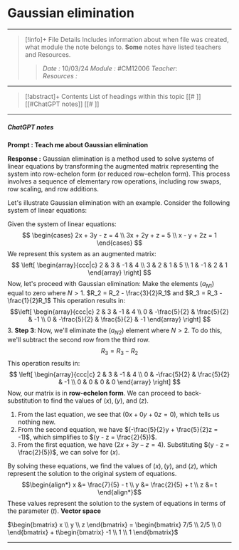 # Gaussian elimination
---
> [!info]+ File Details
> Includes information about when file was created, what module the note belongs to. **Some** notes have listed teachers and Resources.
> > *Date :* 10/03/24
> > *Module :* #CM12006 
> > *Teacher*:  
> > *Resources :*

---
> [!abstract]+ Contents
> List of headings within this topic
> [[# ]]  [[#ChatGPT notes]]
> [[# ]]

--- 
##### ChatGPT notes 
**Prompt : Teach me about Gaussian elimination** 

**Response :**
Gaussian elimination is a method used to solve systems of linear equations by transforming the augmented matrix representing the system into row-echelon form (or reduced row-echelon form). This process involves a sequence of elementary row operations, including row swaps, row scaling, and row additions.

Let's illustrate Gaussian elimination with an example. Consider the following system of linear equations:

Given the system of linear equations: $$ \begin{cases} 2x + 3y - z = 4 \\ 3x + 2y + z = 5 \\ x - y + 2z = 1 \end{cases} $$ We represent this system as an augmented matrix: $$ \left[ \begin{array}{ccc|c} 2 & 3 & -1 & 4 \\ 3 & 2 & 1 & 5 \\ 1 & -1 & 2 & 1 \end{array} \right] $$ Now, let's proceed with Gaussian elimination: Make the elements $( a_{N1} )$ equal to zero where $N \gt 1$.  $R_2 = R_2 - \frac{3}{2}R_1$  and $R_3 = R_3 - \frac{1}{2}R_1$
 This operation results in: $$\left[ \begin{array}{ccc|c} 2 & 3 & -1 & 4 \\ 0 & -\frac{5}{2} & \frac{5}{2} & -1 \\ 0 & -\frac{5}{2} & \frac{5}{2} & -1 \end{array} \right] $$ 3. **Step 3**: Now, we'll eliminate the $( a_{N2} )$ element where $N \gt 2$. To do this, we'll subtract the second row from the third row. $$ R_3 = R_3 - R_2 $$ This operation results in: $$ \left[ \begin{array}{ccc|c} 2 & 3 & -1 & 4 \\ 0 & -\frac{5}{2} & \frac{5}{2} & -1 \\ 0 & 0 & 0 & 0 \end{array} \right] $$ Now, our matrix is in **row-echelon form**. We can proceed to back-substitution to find the values of $( x ), ( y )$, and $( z )$. 
 
 1. From the last equation, we see that $(0x + 0y + 0z = 0)$, which tells us nothing new. 
 2. From the second equation, we have $(-\frac{5}{2}y + \frac{5}{2}z = -1)$, which simplifies to $(y - z = \frac{2}{5})$. 
 3. From the first equation, we have $(2x + 3y - z = 4)$. Substituting $(y - z = \frac{2}{5})$, we can solve for $(x)$. 
 
 By solving these equations, we find the values of $(x), (y)$, and $(z)$, which represent the solution to the original system of equations. $$\begin{align*} x &= \frac{7}{5} - t \\ y &= \frac{2}{5} + t \\ z &= t \end{align*}$$
 These values represent the solution to the system of equations in terms of the parameter $(t)$. **Vector space**

$\begin{bmatrix} x \\ y \\ z \end{bmatrix} = \begin{bmatrix} 7/5 \\ 2/5 \\ 0 \end{bmatrix} + t\begin{bmatrix} -1 \\ 1 \\ 1 \end{bmatrix}$

---